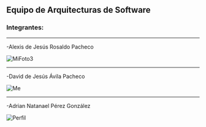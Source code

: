 
## Equipo de Arquitecturas de Software


### Integrantes:


___
-Alexis de Jesús Rosaldo Pacheco


![MiFoto3](https://user-images.githubusercontent.com/77130670/131581639-38f7827a-8a91-4e4e-b8d2-a647ed21cdeb.jpg)
___
-David de Jesús Ávila Pacheco


![Me](https://user-images.githubusercontent.com/62186281/131600063-6813d14a-b9ec-4425-ad68-31a647f00ccb.jpg)

___
-Adrian Natanael Pérez González 


![Perfil](https://user-images.githubusercontent.com/81115210/131617347-0447d903-f24a-4abd-b226-c0ca1a038cb2.jpg)
